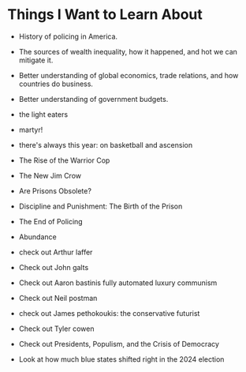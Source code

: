 # Things I Want to Learn About
- History of policing in America.
- The sources of wealth inequality, how it happened, and hot we can mitigate it.
- Better understanding of global economics, trade relations, and how countries do business.
- Better understanding of government budgets.



- the light eaters
- martyr!
- there's always this year: on basketball and ascension
- The Rise of the Warrior Cop
- The New Jim Crow
- Are Prisons Obsolete?
- Discipline and Punishment: The Birth of the Prison
- The End of Policing
- Abundance


- check out Arthur laffer
- Check out John galts 
- Check out Aaron bastinis fully automated luxury communism 
- Check out Neil postman
- check out James pethokoukis: the conservative futurist 
- Check out Tyler cowen 
- Check out Presidents, Populism, and the Crisis of Democracy
- Look at how much blue states shifted right in the 2024 election